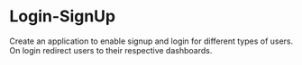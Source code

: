 # Login-SignUp
Create an application to enable signup and login for different types of users. On login redirect users to their respective dashboards.
